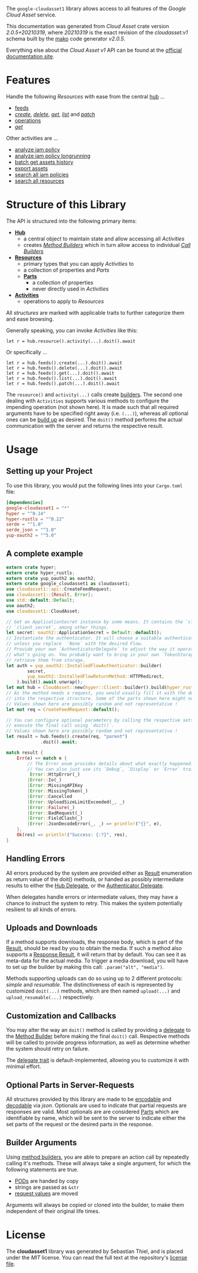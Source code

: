 <!---
DO NOT EDIT !
This file was generated automatically from 'src/mako/api/README.md.mako'
DO NOT EDIT !
-->
The `google-cloudasset1` library allows access to all features of the *Google Cloud Asset* service.

This documentation was generated from *Cloud Asset* crate version *2.0.5+20210319*, where *20210319* is the exact revision of the *cloudasset:v1* schema built by the [mako](http://www.makotemplates.org/) code generator *v2.0.5*.

Everything else about the *Cloud Asset* *v1* API can be found at the
[official documentation site](https://cloud.google.com/asset-inventory/docs/quickstart).
# Features

Handle the following *Resources* with ease from the central [hub](https://docs.rs/google-cloudasset1/2.0.5+20210319/google_cloudasset1/CloudAsset) ... 

* [feeds](https://docs.rs/google-cloudasset1/2.0.5+20210319/google_cloudasset1/api::Feed)
 * [*create*](https://docs.rs/google-cloudasset1/2.0.5+20210319/google_cloudasset1/api::FeedCreateCall), [*delete*](https://docs.rs/google-cloudasset1/2.0.5+20210319/google_cloudasset1/api::FeedDeleteCall), [*get*](https://docs.rs/google-cloudasset1/2.0.5+20210319/google_cloudasset1/api::FeedGetCall), [*list*](https://docs.rs/google-cloudasset1/2.0.5+20210319/google_cloudasset1/api::FeedListCall) and [*patch*](https://docs.rs/google-cloudasset1/2.0.5+20210319/google_cloudasset1/api::FeedPatchCall)
* [operations](https://docs.rs/google-cloudasset1/2.0.5+20210319/google_cloudasset1/api::Operation)
 * [*get*](https://docs.rs/google-cloudasset1/2.0.5+20210319/google_cloudasset1/api::OperationGetCall)

Other activities are ...

* [analyze iam policy](https://docs.rs/google-cloudasset1/2.0.5+20210319/google_cloudasset1/api::MethodAnalyzeIamPolicyCall)
* [analyze iam policy longrunning](https://docs.rs/google-cloudasset1/2.0.5+20210319/google_cloudasset1/api::MethodAnalyzeIamPolicyLongrunningCall)
* [batch get assets history](https://docs.rs/google-cloudasset1/2.0.5+20210319/google_cloudasset1/api::MethodBatchGetAssetsHistoryCall)
* [export assets](https://docs.rs/google-cloudasset1/2.0.5+20210319/google_cloudasset1/api::MethodExportAssetCall)
* [search all iam policies](https://docs.rs/google-cloudasset1/2.0.5+20210319/google_cloudasset1/api::MethodSearchAllIamPolicyCall)
* [search all resources](https://docs.rs/google-cloudasset1/2.0.5+20210319/google_cloudasset1/api::MethodSearchAllResourceCall)



# Structure of this Library

The API is structured into the following primary items:

* **[Hub](https://docs.rs/google-cloudasset1/2.0.5+20210319/google_cloudasset1/CloudAsset)**
    * a central object to maintain state and allow accessing all *Activities*
    * creates [*Method Builders*](https://docs.rs/google-cloudasset1/2.0.5+20210319/google_cloudasset1/client::MethodsBuilder) which in turn
      allow access to individual [*Call Builders*](https://docs.rs/google-cloudasset1/2.0.5+20210319/google_cloudasset1/client::CallBuilder)
* **[Resources](https://docs.rs/google-cloudasset1/2.0.5+20210319/google_cloudasset1/client::Resource)**
    * primary types that you can apply *Activities* to
    * a collection of properties and *Parts*
    * **[Parts](https://docs.rs/google-cloudasset1/2.0.5+20210319/google_cloudasset1/client::Part)**
        * a collection of properties
        * never directly used in *Activities*
* **[Activities](https://docs.rs/google-cloudasset1/2.0.5+20210319/google_cloudasset1/client::CallBuilder)**
    * operations to apply to *Resources*

All *structures* are marked with applicable traits to further categorize them and ease browsing.

Generally speaking, you can invoke *Activities* like this:

```Rust,ignore
let r = hub.resource().activity(...).doit().await
```

Or specifically ...

```ignore
let r = hub.feeds().create(...).doit().await
let r = hub.feeds().delete(...).doit().await
let r = hub.feeds().get(...).doit().await
let r = hub.feeds().list(...).doit().await
let r = hub.feeds().patch(...).doit().await
```

The `resource()` and `activity(...)` calls create [builders][builder-pattern]. The second one dealing with `Activities` 
supports various methods to configure the impending operation (not shown here). It is made such that all required arguments have to be 
specified right away (i.e. `(...)`), whereas all optional ones can be [build up][builder-pattern] as desired.
The `doit()` method performs the actual communication with the server and returns the respective result.

# Usage

## Setting up your Project

To use this library, you would put the following lines into your `Cargo.toml` file:

```toml
[dependencies]
google-cloudasset1 = "*"
hyper = "^0.14"
hyper-rustls = "^0.22"
serde = "^1.0"
serde_json = "^1.0"
yup-oauth2 = "^5.0"
```

## A complete example

```Rust
extern crate hyper;
extern crate hyper_rustls;
extern crate yup_oauth2 as oauth2;
extern crate google_cloudasset1 as cloudasset1;
use cloudasset1::api::CreateFeedRequest;
use cloudasset1::{Result, Error};
use std::default::Default;
use oauth2;
use cloudasset1::CloudAsset;

// Get an ApplicationSecret instance by some means. It contains the `client_id` and 
// `client_secret`, among other things.
let secret: oauth2::ApplicationSecret = Default::default();
// Instantiate the authenticator. It will choose a suitable authentication flow for you, 
// unless you replace  `None` with the desired Flow.
// Provide your own `AuthenticatorDelegate` to adjust the way it operates and get feedback about 
// what's going on. You probably want to bring in your own `TokenStorage` to persist tokens and
// retrieve them from storage.
let auth = yup_oauth2::InstalledFlowAuthenticator::builder(
        secret,
        yup_oauth2::InstalledFlowReturnMethod::HTTPRedirect,
    ).build().await.unwrap();
let mut hub = CloudAsset::new(hyper::Client::builder().build(hyper_rustls::HttpsConnector::with_native_roots()), auth);
// As the method needs a request, you would usually fill it with the desired information
// into the respective structure. Some of the parts shown here might not be applicable !
// Values shown here are possibly random and not representative !
let mut req = CreateFeedRequest::default();

// You can configure optional parameters by calling the respective setters at will, and
// execute the final call using `doit()`.
// Values shown here are possibly random and not representative !
let result = hub.feeds().create(req, "parent")
             .doit().await;

match result {
    Err(e) => match e {
        // The Error enum provides details about what exactly happened.
        // You can also just use its `Debug`, `Display` or `Error` traits
         Error::HttpError(_)
        |Error::Io(_)
        |Error::MissingAPIKey
        |Error::MissingToken(_)
        |Error::Cancelled
        |Error::UploadSizeLimitExceeded(_, _)
        |Error::Failure(_)
        |Error::BadRequest(_)
        |Error::FieldClash(_)
        |Error::JsonDecodeError(_, _) => println!("{}", e),
    },
    Ok(res) => println!("Success: {:?}", res),
}

```
## Handling Errors

All errors produced by the system are provided either as [Result](https://docs.rs/google-cloudasset1/2.0.5+20210319/google_cloudasset1/client::Result) enumeration as return value of
the doit() methods, or handed as possibly intermediate results to either the 
[Hub Delegate](https://docs.rs/google-cloudasset1/2.0.5+20210319/google_cloudasset1/client::Delegate), or the [Authenticator Delegate](https://docs.rs/yup-oauth2/*/yup_oauth2/trait.AuthenticatorDelegate.html).

When delegates handle errors or intermediate values, they may have a chance to instruct the system to retry. This 
makes the system potentially resilient to all kinds of errors.

## Uploads and Downloads
If a method supports downloads, the response body, which is part of the [Result](https://docs.rs/google-cloudasset1/2.0.5+20210319/google_cloudasset1/client::Result), should be
read by you to obtain the media.
If such a method also supports a [Response Result](https://docs.rs/google-cloudasset1/2.0.5+20210319/google_cloudasset1/client::ResponseResult), it will return that by default.
You can see it as meta-data for the actual media. To trigger a media download, you will have to set up the builder by making
this call: `.param("alt", "media")`.

Methods supporting uploads can do so using up to 2 different protocols: 
*simple* and *resumable*. The distinctiveness of each is represented by customized 
`doit(...)` methods, which are then named `upload(...)` and `upload_resumable(...)` respectively.

## Customization and Callbacks

You may alter the way an `doit()` method is called by providing a [delegate](https://docs.rs/google-cloudasset1/2.0.5+20210319/google_cloudasset1/client::Delegate) to the 
[Method Builder](https://docs.rs/google-cloudasset1/2.0.5+20210319/google_cloudasset1/client::CallBuilder) before making the final `doit()` call. 
Respective methods will be called to provide progress information, as well as determine whether the system should 
retry on failure.

The [delegate trait](https://docs.rs/google-cloudasset1/2.0.5+20210319/google_cloudasset1/client::Delegate) is default-implemented, allowing you to customize it with minimal effort.

## Optional Parts in Server-Requests

All structures provided by this library are made to be [encodable](https://docs.rs/google-cloudasset1/2.0.5+20210319/google_cloudasset1/client::RequestValue) and 
[decodable](https://docs.rs/google-cloudasset1/2.0.5+20210319/google_cloudasset1/client::ResponseResult) via *json*. Optionals are used to indicate that partial requests are responses 
are valid.
Most optionals are are considered [Parts](https://docs.rs/google-cloudasset1/2.0.5+20210319/google_cloudasset1/client::Part) which are identifiable by name, which will be sent to 
the server to indicate either the set parts of the request or the desired parts in the response.

## Builder Arguments

Using [method builders](https://docs.rs/google-cloudasset1/2.0.5+20210319/google_cloudasset1/client::CallBuilder), you are able to prepare an action call by repeatedly calling it's methods.
These will always take a single argument, for which the following statements are true.

* [PODs][wiki-pod] are handed by copy
* strings are passed as `&str`
* [request values](https://docs.rs/google-cloudasset1/2.0.5+20210319/google_cloudasset1/client::RequestValue) are moved

Arguments will always be copied or cloned into the builder, to make them independent of their original life times.

[wiki-pod]: http://en.wikipedia.org/wiki/Plain_old_data_structure
[builder-pattern]: http://en.wikipedia.org/wiki/Builder_pattern
[google-go-api]: https://github.com/google/google-api-go-client

# License
The **cloudasset1** library was generated by Sebastian Thiel, and is placed 
under the *MIT* license.
You can read the full text at the repository's [license file][repo-license].

[repo-license]: https://github.com/Byron/google-apis-rsblob/main/LICENSE.md
